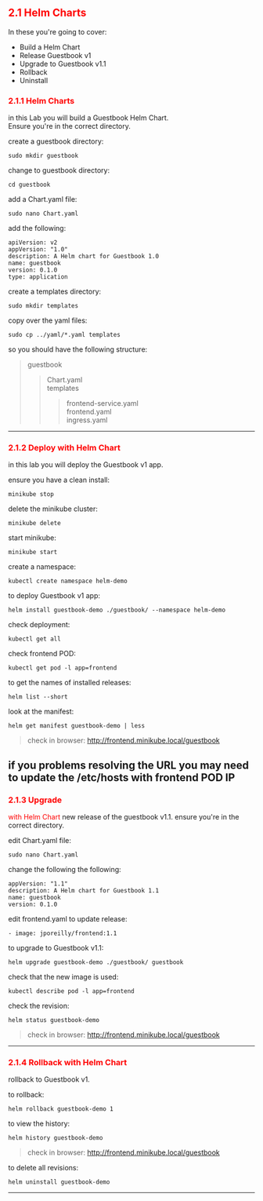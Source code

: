 ## <font color='red'> 2.1 Helm Charts </font>
In these you're going to cover:
* Build a Helm Chart
* Release Guestbook v1
* Upgrade to Guestbook v1.1
* Rollback
* Uninstall

### <font color='red'> 2.1.1 Helm Charts </font>
in this Lab you will build a Guestbook Helm Chart.  
Ensure you're in the correct directory.

create a guestbook directory:
```
sudo mkdir guestbook
```
change to guestbook directory:
```
cd guestbook
```
add a Chart.yaml file:
```
sudo nano Chart.yaml
```
add the following:
```
apiVersion: v2
appVersion: "1.0"
description: A Helm chart for Guestbook 1.0 
name: guestbook
version: 0.1.0
type: application
```
create a templates directory:
```
sudo mkdir templates
```
copy over the yaml files:
```
sudo cp ../yaml/*.yaml templates
```
so you should have the following structure:  

> guestbook  
>>   Chart.yaml  
>>   templates
>>>    frontend-service.yaml  
>>>    frontend.yaml  
>>>    ingress.yaml  


---

### <font color='red'> 2.1.2 Deploy with Helm Chart </font>
in this lab you will deploy the Guestbook v1 app.

ensure you have a clean install:
```
minikube stop
```
delete the minikube cluster:
```
minikube delete
```  
start minikube:
```
minikube start
```  

create a namespace:
```
kubectl create namespace helm-demo
```   
  
to deploy Guestbook v1 app:
```
helm install guestbook-demo ./guestbook/ --namespace helm-demo
```
check deployment:
```
kubectl get all
```
check frontend POD:
```
kubectl get pod -l app=frontend
```
to get the names of installed releases:
```
helm list --short
```
look at the manifest:
```
helm get manifest guestbook-demo | less
```

> check in browser: http://frontend.minikube.local/guestbook

if you problems resolving the URL you may need to update the /etc/hosts with frontend POD IP
---


### <font color='red'> 2.1.3 Upgrade
 with Helm Chart </font>
new release of the guestbook v1.1.
ensure you're in the correct directory.

edit Chart.yaml file:
```
sudo nano Chart.yaml
```
change the following the following:
```
appVersion: "1.1"
description: A Helm chart for Guestbook 1.1 
name: guestbook
version: 0.1.0
```
edit frontend.yaml to update release:
```
- image: jporeilly/frontend:1.1
```
to upgrade to Guestbook v1.1:
```
helm upgrade guestbook-demo ./guestbook/ guestbook
```
check that the new image is used:
```
kubectl describe pod -l app=frontend
```
check the revision:
```
helm status guestbook-demo
```

> check in browser: http://frontend.minikube.local/guestbook

---

### <font color='red'> 2.1.4 Rollback with Helm Chart </font>
rollback to Guestbook v1.

to rollback:
```
helm rollback guestbook-demo 1
```
to view the history:
```
helm history guestbook-demo
```

> check in browser: http://frontend.minikube.local/guestbook

to delete all revisions:
```
helm uninstall guestbook-demo
```

---